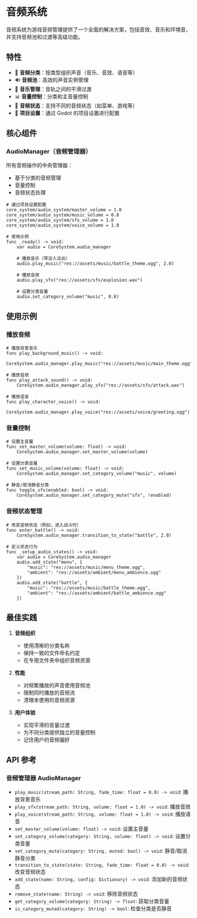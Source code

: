 # 音频系统

音频系统为游戏音频管理提供了一个全面的解决方案，包括音效、音乐和环境音，并支持音频池和过渡等高级功能。

## 特性

- 🎵 **音频分类**：按类型组织声音（音乐、音效、语音等）
- 🔊 **音频池**：高效的声音实例管理
- 🎼 **音乐管理**：音轨之间的平滑过渡
- 📊 **音量控制**：分类和主音量控制
- 🔄 **音频状态**：支持不同的音频状态（如菜单、游戏等）
- 📱 **项目设置**：通过 Godot 的项目设置进行配置

## 核心组件

### AudioManager（音频管理器）

所有音频操作的中央管理器：

- 基于分类的音频管理
- 音量控制
- 音频状态处理

```gdscript
# 通过项目设置配置
core_system/audio_system/master_volume = 1.0
core_system/audio_system/music_volume = 0.8
core_system/audio_system/sfx_volume = 1.0
core_system/audio_system/voice_volume = 1.0

# 使用示例
func _ready() -> void:
    var audio = CoreSystem.audio_manager

    # 播放音乐（带淡入淡出）
    audio.play_music("res://assets/music/battle_theme.ogg", 2.0)

    # 播放音效
    audio.play_sfx("res://assets/sfx/explosion.wav")

    # 设置分类音量
    audio.set_category_volume("music", 0.8)
```

## 使用示例

### 播放音频

```gdscript
# 播放背景音乐
func play_background_music() -> void:
    CoreSystem.audio_manager.play_music("res://assets/music/main_theme.ogg")

# 播放音效
func play_attack_sound() -> void:
    CoreSystem.audio_manager.play_sfx("res://assets/sfx/attack.wav")

# 播放语音
func play_character_voice() -> void:
    CoreSystem.audio_manager.play_voice("res://assets/voice/greeting.ogg")
```

### 音量控制

```gdscript
# 设置主音量
func set_master_volume(volume: float) -> void:
    CoreSystem.audio_manager.set_master_volume(volume)

# 设置分类音量
func set_music_volume(volume: float) -> void:
    CoreSystem.audio_manager.set_category_volume("music", volume)

# 静音/取消静音分类
func toggle_sfx(enabled: bool) -> void:
    CoreSystem.audio_manager.set_category_mute("sfx", !enabled)
```

### 音频状态管理

```gdscript
# 改变音频状态（例如，进入战斗时）
func enter_battle() -> void:
    CoreSystem.audio_manager.transition_to_state("battle", 2.0)

# 定义状态行为
func _setup_audio_states() -> void:
    var audio = CoreSystem.audio_manager
    audio.add_state("menu", {
        "music": "res://assets/music/menu_theme.ogg",
        "ambient": "res://assets/ambient/menu_ambience.ogg"
    })
    audio.add_state("battle", {
        "music": "res://assets/music/battle_theme.ogg",
        "ambient": "res://assets/ambient/battle_ambience.ogg"
    })
```

## 最佳实践

1. **音频组织**

   - 使用清晰的分类名称
   - 保持一致的文件命名约定
   - 在专用文件夹中组织音频资源

2. **性能**

   - 对频繁播放的声音使用音频池
   - 限制同时播放的音频流
   - 清理未使用的音频资源

3. **用户体验**
   - 实现平滑的音量过渡
   - 为不同分类提供独立的音量控制
   - 记住用户的音频偏好

## API 参考

### 音频管理器 AudioManager

- `play_music(stream_path: String, fade_time: float = 0.0) -> void`: 播放背景音乐
- `play_sfx(stream_path: String, volume: float = 1.0) -> void`: 播放音效
- `play_voice(stream_path: String, volume: float = 1.0) -> void`: 播放语音
- `set_master_volume(volume: float) -> void`: 设置主音量
- `set_category_volume(category: String, volume: float) -> void`: 设置分类音量
- `set_category_mute(category: String, muted: bool) -> void`: 静音/取消静音分类
- `transition_to_state(state: String, fade_time: float = 0.0) -> void`: 改变音频状态
- `add_state(name: String, config: Dictionary) -> void`: 添加新的音频状态
- `remove_state(name: String) -> void`: 移除音频状态
- `get_category_volume(category: String) -> float`: 获取分类音量
- `is_category_muted(category: String) -> bool`: 检查分类是否静音
